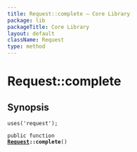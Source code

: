 ```yaml
---
title: Request::complete — Core Library
package: lib
packageTitle: Core Library
layout: default
className: Request
type: method
---
```


# Request::complete

## Synopsis

<code>uses('request');</code>

<code>public function <b><a href="Request">Request</a>::complete</b>()</code>


